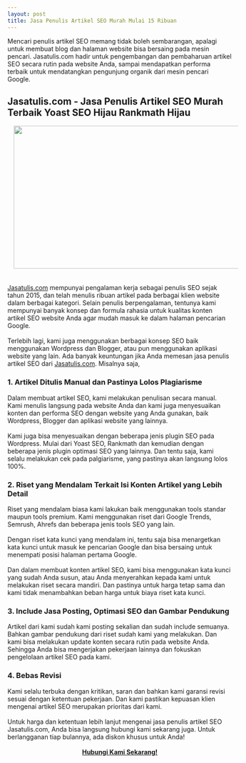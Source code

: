 ```yaml
---
layout: post
title: Jasa Penulis Artikel SEO Murah Mulai 15 Ribuan
---
```


<div>Mencari penulis artikel SEO memang tidak boleh sembarangan, apalagi untuk membuat blog dan halaman website bisa bersaing pada mesin pencari. Jasatulis.com hadir untuk pengembangan dan pembaharuan artikel SEO secara rutin pada website Anda, sampai mendapatkan performa terbaik untuk mendatangkan pengunjung organik dari mesin pencari Google.</div><h2 style="text-align: left;">Jasatulis.com - Jasa Penulis Artikel SEO Murah Terbaik Yoast SEO Hijau Rankmath Hijau</h2><div><div class="separator" style="clear: both; text-align: center;"><a href="https://blogger.googleusercontent.com/img/a/AVvXsEiIOZyZLsBTaJ-mpqhvE7GTBEGSCi6ODjkVyJinxBpt6ADDc4jUGmZh-3KZCUNKGCyaWj5rCwye8sC2hXELnpfXAb4pKI1OQPALrgLVZHd1BU-o0_gqcm0KeHO5R8eo22nhulLL6495p8N6s6hWFWqVAZAyH28DdIlEXAfvlrXS8q4cpGLu-FWZyT51lxsI" style="margin-left: 1em; margin-right: 1em;"><img alt="" data-original-height="600" data-original-width="1200" height="320" src="https://blogger.googleusercontent.com/img/a/AVvXsEiIOZyZLsBTaJ-mpqhvE7GTBEGSCi6ODjkVyJinxBpt6ADDc4jUGmZh-3KZCUNKGCyaWj5rCwye8sC2hXELnpfXAb4pKI1OQPALrgLVZHd1BU-o0_gqcm0KeHO5R8eo22nhulLL6495p8N6s6hWFWqVAZAyH28DdIlEXAfvlrXS8q4cpGLu-FWZyT51lxsI=w640-h320" width="640" /></a></div><br /><br /></div><div><a href="http://Jasatulis.com">Jasatulis.com</a> mempunyai pengalaman kerja sebagai penulis SEO sejak tahun 2015, dan telah menulis ribuan artikel pada berbagai klien website dalam berbagai kategori. Selain penulis berpengalaman, tentunya kami mempunyai banyak konsep dan formula rahasia untuk kualitas konten artikel SEO website Anda agar mudah masuk ke dalam halaman pencarian Google.</div><div><br /></div><div>Terlebih lagi, kami juga menggunakan berbagai konsep SEO baik menggunakan Wordpress dan Blogger, atau pun menggunakan aplikasi website yang lain. Ada banyak keuntungan jika Anda memesan jasa penulis artikel SEO dari <a href="http://Jasatulis.com">Jasatulis.com</a>. Misalnya saja,</div><h3 style="text-align: left;">1. Artikel Ditulis Manual dan Pastinya Lolos Plagiarisme</h3><div>Dalam membuat artikel SEO, kami melakukan penulisan secara manual. Kami menulis langsung pada website Anda dan kami juga menyesuaikan konten dan performa SEO dengan website yang Anda gunakan, baik Wordpress, Blogger dan aplikasi website yang lainnya.</div><div><br /></div><div>Kami juga bisa menyesuaikan dengan beberapa jenis plugin SEO pada Wordpress. Mulai dari Yoast SEO, Rankmath dan kemudian dengan beberapa jenis plugin optimasi SEO yang lainnya. Dan tentu saja, kami selalu melakukan cek pada palgiarisme, yang pastinya akan langsung lolos 100%.</div><h3 style="text-align: left;">2. Riset yang Mendalam Terkait Isi Konten Artikel yang Lebih Detail</h3><div>Riset yang mendalam biasa kami lakukan baik menggunakan tools standar maupun tools premium. Kami menggunakan riset dari Google Trends, Semrush, Ahrefs dan beberapa jenis tools SEO yang lain.&nbsp;</div><div><br /></div><div>Dengan riset kata kunci yang mendalam ini, tentu saja bisa menargetkan kata kunci untuk masuk ke pencarian Google dan bisa bersaing untuk menempati posisi halaman pertama Google.&nbsp;</div><div><br /></div><div>Dan dalam membuat konten artikel SEO, kami bisa menggunakan kata kunci yang sudah Anda susun, atau Anda menyerahkan kepada kami untuk melakukan riset secara mandiri. Dan pastinya untuk harga tetap sama dan kami tidak menambahkan beban harga untuk biaya riset kata kunci.</div><h3 style="text-align: left;">3. Include Jasa Posting, Optimasi SEO dan Gambar Pendukung</h3><div>Artikel dari kami sudah kami posting sekalian dan sudah include semuanya. Bahkan gambar pendukung dari riset sudah kami yang melakukan. Dan kami bisa melakukan update konten secara rutin pada website Anda. Sehingga Anda bisa mengerjakan pekerjaan lainnya dan fokuskan pengelolaan artikel SEO pada kami.</div><h3 style="text-align: left;">4. Bebas Revisi&nbsp;</h3><div>Kami selalu terbuka dengan kritikan, saran dan bahkan kami garansi revisi sesuai dengan ketentuan pekerjaan. Dan kami pastikan kepuasan klien mengenai artikel SEO merupakan prioritas dari kami.</div><div><br /></div><div>Untuk harga dan ketentuan lebih lanjut mengenai jasa penulis artikel SEO Jasatulis.com, Anda bisa langsung hubungi kami sekarang juga. Untuk berlangganan tiap bulannya, ada diskon khusus untuk Anda!</div><div><br /></div><div style="text-align: center;"><b><a href="https://api.whatsapp.com/send?phone=6285162962694&amp;text=ada%20diskon%20menarik%20jika%20anda%20mengirimkan%20pesan%20ini%20ke%20admin%20Jasatulisdiskon94">Hubungi Kami Sekarang!</a></b></div>
